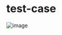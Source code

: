 # test-case
![image](https://github.com/user-attachments/assets/1497e22d-c99e-43f8-9bdc-a343e568b839)


